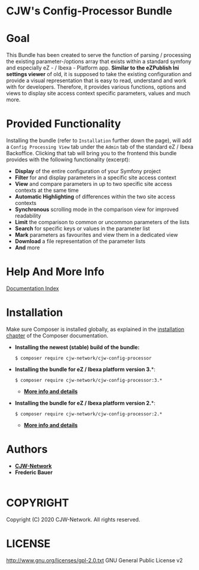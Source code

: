 # CJW's Config-Processor Bundle

# Goal

This Bundle has been created to serve the function of parsing / processing the existing
parameter-/options array that exists within a standard symfony and especially
eZ - / Ibexa - Platform app. **Similar to the eZPublish Ini settings viewer** of old, it
is supposed to take the existing configuration and provide a visual representation that
is easy to read, understand and work with for developers. Therefore, it provides various
functions, options and views to display site access context specific parameters, values
and much more.

# Provided Functionality

Installing the bundle (refer to `Installation` further down the page), will add a `Config Processing View` tab under the
`Admin` tab of the  standard eZ / Ibexa Backoffice. Clicking that tab will bring you to the frontend this bundle provides
with the following functionality (excerpt):

- **Display** of the entire configuration of your Symfony project
- **Filter** for and display parameters in a specific site access context
- **View** and compare parameters in up to two specific site access contexts at the same time
- **Automatic Highlighting** of differences within the two site access contexts
- **Synchronous** scrolling mode in the comparison view for improved readability
- **Limit** the comparison to common or uncommon parameters of the lists
- **Search** for specific keys or values in the parameter list
- **Mark** parameters as favourites and view them in a dedicated view
- **Download** a file representation of the parameter lists
- **And** more

# Help And More Info

[Documentation Index](Resources/doc/index.md)

# Installation

Make sure Composer is installed globally, as explained in the
[installation chapter](https://getcomposer.org/doc/00-intro.md)
of the Composer documentation.

* **Installing the newest (stable) build of the bundle:**
  ```shell
  $ composer require cjw-network/cjw-config-processor  
  ```

* **Installing the bundle for eZ / Ibexa platform version 3.***:
  ```shell
  $ composer require cjw-network/cjw-config-processor:3.*
  ```
  * [**More info and details**](Resources/doc/installation/3.x-Installation.en.md)

* **Installing the bundle for eZ / Ibexa platform version 2.***:
  ```shell
  $ composer require cjw-network/cjw-config-processor:2.*
  ```
  * [**More info and details**](Resources/doc/installation/2.x-Installation.en.md)


# Authors

- [**CJW-Network**](https://www.cjw-network.com/)
- **Frederic Bauer**
  <br/>
  <br/>

# COPYRIGHT

Copyright (C) 2020 CJW-Network. All rights reserved.

# LICENSE

http://www.gnu.org/licenses/gpl-2.0.txt GNU General Public License v2
